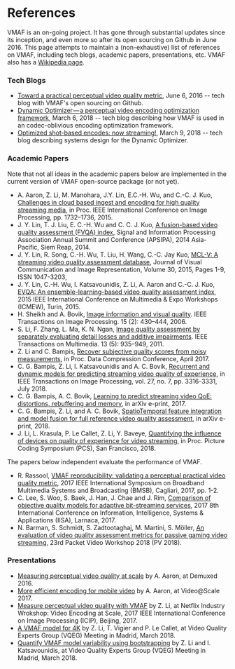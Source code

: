 References
===================

VMAF is an on-going project. It has gone through substantial updates since its inception, and even more so after its open sourcing on Github in June 2016. This page attempts to maintain a (non-exhaustive) list of references on VMAF, including tech blogs, academic papers, presentations, etc. VMAF also has a [Wikipedia page](https://en.wikipedia.org/wiki/Video_Multimethod_Assessment_Fusion).

### Tech Blogs 

  - [Toward a practical perceptual video quality metric](https://medium.com/netflix-techblog/toward-a-practical-perceptual-video-quality-metric-653f208b9652), June 6, 2016 -- tech blog with VMAF's open sourcing on Github.
  - [Dynamic Optimizer — a perceptual video encoding optimization framework](https://medium.com/netflix-techblog/dynamic-optimizer-a-perceptual-video-encoding-optimization-framework-e19f1e3a277f), March 6, 2018 -- tech blog describing how VMAF is used in an codec-oblivious encoding optimization framework.
  - [Optimized shot-based encodes: now streaming!](https://medium.com/netflix-techblog/optimized-shot-based-encodes-now-streaming-4b9464204830), March 9, 2018 -- tech blog describing systems design for the Dynamic Optimizer.

### Academic Papers

Note that not all ideas in the academic papers below are implemented in the current version of VMAF open-source package (or not yet).

  - A. Aaron, Z. Li, M. Manohara, J.Y. Lin, E.C.-H. Wu, and C.-C. J. Kuo, [Challenges in cloud based ingest and encoding for high quality streaming media](https://ieeexplore.ieee.org/document/7351097/),  in Proc. IEEE International Conference on Image Processing, pp. 1732–1736, 2015. 
  - J. Y. Lin, T. J. Liu, E. C.-H. Wu and C. C. J. Kuo, [A fusion-based video quality assessment (FVQA) index](https://ieeexplore.ieee.org/document/7041705/), Signal and Information Processing Association Annual Summit and Conference (APSIPA), 2014 Asia-Pacific, Siem Reap, 2014.
  - J. Y. Lin, R. Song, C.-H. Wu, T. Liu, H. Wang, C.-C. Jay Kuo, [MCL-V: A streaming video quality assessment database](https://www.sciencedirect.com/science/article/pii/S1047320315000425), Journal of Visual Communication and Image Representation, Volume 30, 2015, Pages 1-9, ISSN 1047-3203,
  - J. Y. Lin, C.-H. Wu, I. Katsavounidis, Z. Li, A. Aaron and C.-C. J. Kuo, [EVQA: An ensemble-learning-based video quality assessment index](https://ieeexplore.ieee.org/document/7169760/), 2015 IEEE International Conference on Multimedia & Expo Workshops (ICMEW), Turin, 2015.
  - H. Sheikh and A. Bovik, [Image information and visual quality](https://ieeexplore.ieee.org/document/1576816). IEEE Transactions on Image Processing. 15 (2): 430–444, 2006.
  - S. Li, F. Zhang, L. Ma, K. N. Ngan, [Image quality assessment by separately evaluating detail losses and additive impairments](https://ieeexplore.ieee.org/document/5765502/). IEEE Transactions on Multimedia. 13 (5): 935–949, 2011.
  - Z. Li and C. Bampis, [Recover subjective quality scores from noisy measurements](https://arxiv.org/abs/1611.01715), in Proc. Data Compression Conference, April 2017.
  - C. G. Bampis, Z. Li, I. Katsavounidis and A. C. Bovik, [Recurrent and dynamic models for predicting streaming video quality of experience](https://ieeexplore.ieee.org/document/8315481/), in IEEE Transactions on Image Processing, vol. 27, no. 7, pp. 3316-3331, July 2018.
  - C. G. Bampis, A. C. Bovik, [Learning to predict streaming video QoE: distortions, rebuffering and memory](https://arxiv.org/abs/1703.00633), in arXiv e-print, 2017.
  - C. G. Bampis, Z. Li, and A. C. Bovik, [SpatioTemporal feature integration and model fusion for full reference video quality assessment](https://arxiv.org/abs/1804.04813), in arXiv e-print, 2018.
  - J. Li, L. Krasula, P. Le Callet, Z. Li, Y. Baveye, [Quantifying the influence of devices on quality of experience for video streaming](https://www2.securecms.com/PCS2018/Papers/ViewPapers.asp?PaperNum=1144), in Proc. Picture Coding Symposium (PCS), San Francisco, 2018.

The papers below independent evaluate the performance of VMAF.

  - R. Rassool, [VMAF reproducibility: validating a perceptual practical video quality metric](https://ieeexplore.ieee.org/document/7986143/), 2017 IEEE International Symposium on Broadband Multimedia Systems and Broadcasting (BMSB), Cagliari, 2017, pp. 1-2.
  - C. Lee, S. Woo, S. Baek, J. Han, J. Chae and J. Rim, [Comparison of objective quality models for adaptive bit-streaming services](https://ieeexplore.ieee.org/document/8316385/), 2017 8th International Conference on Information, Intelligence, Systems & Applications (IISA), Larnaca, 2017.
  - N. Barman, S. Schmidt, S. Zadtootaghaj, M. Martini, S. Möller, [An evaluation of video quality assessment metrics for passive gaming video streaming](https://www.researchgate.net/publication/325285444_An_Evaluation_of_Video_Quality_Assessment_Metrics_for_Passive_Gaming_Video_Streaming), 23rd Packet Video Workshop 2018 (PV 2018).

### Presentations
  - [Measuring perceptual video quality at scale](https://www.twitch.tv/videos/94954102) by A. Aaron, at Demuxed 2016.
  - [More efficient encoding for mobile video](https://code.fb.com/video-engineering/video-scale-2017-recap/) by A. Aaron, at Video@Scale 2017.
  - [Measure perceptual video quality with VMAF](VMAF_ICIP17.pdf) by Z. Li, at Netflix Industry Wrokshop: Video Encoding at Scale, 2017 IEEE International Conference on Image Processing (ICIP), Beijing, 2017.
  - [A VMAF model for 4K](VQEG_SAM_2018_025_VMAF_4K.pdf) by Z. Li, T. Vigier and P. Le Callet, at Video Quality Experts Group (VQEG) Meeting in Madrid, March 2018.
  - [Quantify VMAF model variability using bootstrapping](VQEG_SAM_2018_023_VMAF_Variability.pdf) by Z. Li and I. Katsavounidis, at Video Quality Experts Group (VQEG) Meeting in Madrid, March 2018.
